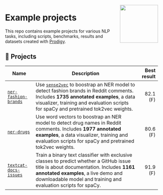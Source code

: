 <a href="https://explosion.ai"><img src="https://explosion.ai/assets/img/logo.svg" width="125" height="125" align="right" /></a>

# Example projects

This repo contains example projects for various NLP tasks, including scripts, benchmarks, results and datasets created with [Prodigy](https://prodi.gy).

## 💝 Projects

| Name                                         | Description                                                                                                                                                                                                                                                        | Best result |
| -------------------------------------------- | ------------------------------------------------------------------------------------------------------------------------------------------------------------------------------------------------------------------------------------------------------------------ | ----------: |
| [`ner-fashion-brands`](ner-fashion-brands)   | Use [`sense2vec`](https://github.com/explosion/sense2vec) to boostrap an NER model to detect fashion brands in Reddit comments. Includes **1735 annotated examples**, a data visualizer, training and evaluation scripts for spaCy and pretrained tok2vec weights. |    82.1 (F) |
| [`ner-drugs`](ner-drugs)                     | Use word vectors to boostrap an NER model to detect drug names in Reddit comments. Includes **1977 annotated examples**, a data visualizer, training and evaluation scripts for spaCy and pretrained tok2vec weights.                                              |    80.6 (F) |
| [`textcat-docs-issues`](textcat-docs-issues) | Train a binary text classifier with exclusive classes to predict whether a GitHub issue title is about documentation. Includes **1161 annotated examples**, a live demo and downloadable model and training and evaluation scripts for spaCy.                                                          |    91.9 (F) |
